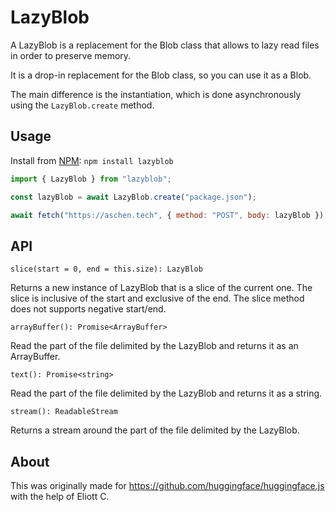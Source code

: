 # LazyBlob

A LazyBlob is a replacement for the Blob class that allows to lazy read files in order to preserve memory.

It is a drop-in replacement for the Blob class, so you can use it as a Blob.

The main difference is the instantiation, which is done asynchronously using the `LazyBlob.create` method.

## Usage

Install from [NPM](https://www.npmjs.com/package/lazyblob): `npm install lazyblob`

```js
import { LazyBlob } from "lazyblob";

const lazyBlob = await LazyBlob.create("package.json");

await fetch("https://aschen.tech", { method: "POST", body: lazyBlob });
```

## API

`slice(start = 0, end = this.size): LazyBlob`

Returns a new instance of LazyBlob that is a slice of the current one.
The slice is inclusive of the start and exclusive of the end.
The slice method does not supports negative start/end.

`arrayBuffer(): Promise<ArrayBuffer>`

Read the part of the file delimited by the LazyBlob and returns it as an ArrayBuffer.

`text(): Promise<string>`

Read the part of the file delimited by the LazyBlob and returns it as a string.

`stream(): ReadableStream`

Returns a stream around the part of the file delimited by the LazyBlob.

## About

This was originally made for https://github.com/huggingface/huggingface.js with the help of Eliott C.

